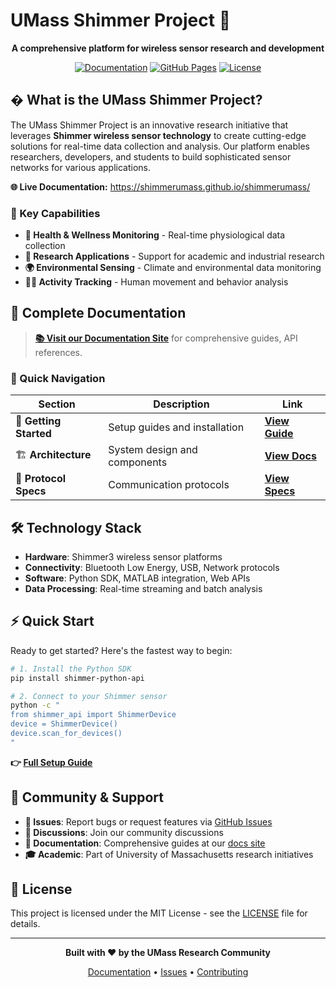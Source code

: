 # UMass Shimmer Project 📡

<div align="center">

**A comprehensive platform for wireless sensor research and development**

[![Documentation](https://img.shields.io/badge/docs-live-brightgreen)](https://shimmerumass.github.io/shimmerumass/)
[![GitHub Pages](https://github.com/shimmerumass/shimmerumass/workflows/Deploy%20MkDocs%20to%20GitHub%20Pages/badge.svg)](https://github.com/shimmerumass/shimmerumass/actions)
[![License](https://img.shields.io/badge/license-MIT-blue.svg)](LICENSE)

</div>

## � What is the UMass Shimmer Project?

The UMass Shimmer Project is an innovative research initiative that leverages **Shimmer wireless sensor technology** to create cutting-edge solutions for real-time data collection and analysis. Our platform enables researchers, developers, and students to build sophisticated sensor networks for various applications.

**🌐 Live Documentation:** https://shimmerumass.github.io/shimmerumass/

### 🎯 Key Capabilities

- **🏥 Health & Wellness Monitoring** - Real-time physiological data collection
- **🔬 Research Applications** - Support for academic and industrial research
- **🌍 Environmental Sensing** - Climate and environmental data monitoring
- **🏃‍♀️ Activity Tracking** - Human movement and behavior analysis

## 📖 Complete Documentation

> **[📚 Visit our Documentation Site](https://shimmerumass.github.io/shimmerumass/)** for comprehensive guides, API references.

### 🔗 Quick Navigation

| Section | Description | Link |
|---------|-------------|------|
| 🚀 **Getting Started** | Setup guides and installation | **[View Guide](https://shimmerumass.github.io/shimmerumass/getting-started/)** |
| 🏗️ **Architecture** | System design and components | **[View Docs](https://shimmerumass.github.io/shimmerumass/architecture/)** |
| 📡 **Protocol Specs** | Communication protocols | **[View Specs](https://shimmerumass.github.io/shimmerumass/protocol/)** |

## 🛠️ Technology Stack

- **Hardware**: Shimmer3 wireless sensor platforms
- **Connectivity**: Bluetooth Low Energy, USB, Network protocols
- **Software**: Python SDK, MATLAB integration, Web APIs
- **Data Processing**: Real-time streaming and batch analysis

## ⚡ Quick Start

Ready to get started? Here's the fastest way to begin:

```bash
# 1. Install the Python SDK
pip install shimmer-python-api

# 2. Connect to your Shimmer sensor
python -c "
from shimmer_api import ShimmerDevice
device = ShimmerDevice()
device.scan_for_devices()
"
```

**👉 [Full Setup Guide](https://shimmerumass.github.io/shimmerumass/getting-started/)**

## 🤝 Community & Support

- **📧 Issues**: Report bugs or request features via [GitHub Issues](https://github.com/shimmerumass/shimmerumass/issues)
- **💬 Discussions**: Join our community discussions
- **📖 Documentation**: Comprehensive guides at our [docs site](https://shimmerumass.github.io/shimmerumass/)
- **🎓 Academic**: Part of University of Massachusetts research initiatives

## 📄 License

This project is licensed under the MIT License - see the [LICENSE](LICENSE) file for details.

---

<div align="center">

**Built with ❤️ by the UMass Research Community**

[Documentation](https://shimmerumass.github.io/shimmerumass/) • [Issues](https://github.com/shimmerumass/shimmerumass/issues) • [Contributing](https://shimmerumass.github.io/shimmerumass/)

</div>

